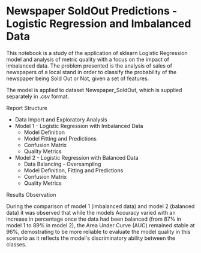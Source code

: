 # Newspaper SoldOut Predictions - Logistic Regression and Imbalanced Data
This notebook is a study of the application of sklearn Logistic Regression model and analysis of metric quality with a focus on the impact of imbalanced data.
The problem presented is the analysis of sales of newspapers of a local stand in order to classify the probability of the newspaper being Sold Out or Not, given a set of features.

The model is applied to dataset Newspaper_SoldOut, which is supplied separately in .csv format.

Report Structure
- Data Import and Exploratory Analysis
- Model 1 - Logistic Regression with Imbalanced Data
    - Model Definition
    - Model Fitting and Predictions
    - Confusion Matrix
    - Quality Metrics
- Model 2 - Logistic Regression with Balanced Data
    - Data Balancing - Oversampling
    - Model Definition, Fitting and Predictions
    - Confusion Matrix
    - Quality Metrics

Results Observation

During the comparison of model 1 (imbalanced data) and model 2 (balanced data) it was observed that while the models Accuracy varied with an increase in percentage once the data had been balanced (from 87% in model 1 to 89% in model 2), the Area Under Curve (AUC) remained stable at 96%, demostrating to be more reliable to evaluate the model quality in this scenario as it reflects the model's discriminatory ability between the classes.
